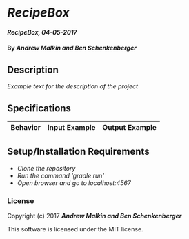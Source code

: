 # _RecipeBox_

#### _RecipeBox, 04-05-2017_

#### By _**Andrew Malkin and Ben Schenkenberger**_

## Description
_Example text for the description of the project_


## Specifications

| Behavior                   | Input Example     | Output Example    |
| -------------------------- | -----------------:| -----------------:|



## Setup/Installation Requirements

* _Clone the repository_
* _Run the command 'gradle run'_
* _Open browser and go to localhost:4567_


### License

Copyright (c) 2017 **_Andrew Malkin and Ben Schenkenberger_**

This software is licensed under the MIT license.
